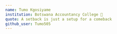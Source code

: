 ```yaml
---
name: Tumo Kgosiyame
institution: Botswana Accountancy College 🚩 
quote: A setback is just a setup for a comeback 
github_user: Tumo505
---
```

